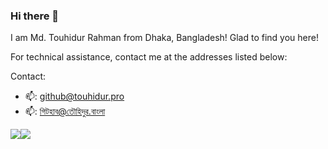 ### Hi there 👋
I am Md. Touhidur Rahman from Dhaka, Bangladesh! Glad to find you here!

For technical assistance, contact me at the addresses listed below:

Contact:
- 📫: github@touhidur.pro
- 📫: গিটহাব@তৌহিদুর.বাংলা

![](https://komarev.com/ghpvc/?username=touhidurrr&style=flat-square)![](https://hit.yhype.me/github/profile?user_id=46617994)
